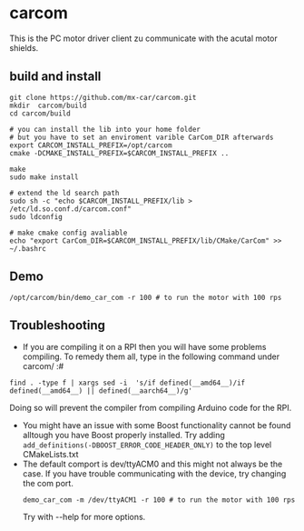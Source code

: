 # carcom
This is the PC motor driver client zu communicate with the acutal motor shields.

## build and install

```
git clone https://github.com/mx-car/carcom.git
mkdir  carcom/build
cd carcom/build

# you can install the lib into your home folder 
# but you have to set an enviroment varible CarCom_DIR afterwards
export CARCOM_INSTALL_PREFIX=/opt/carcom
cmake -DCMAKE_INSTALL_PREFIX=$CARCOM_INSTALL_PREFIX ..

make
sudo make install 

# extend the ld search path
sudo sh -c "echo $CARCOM_INSTALL_PREFIX/lib > /etc/ld.so.conf.d/carcom.conf"
sudo ldconfig

# make cmake config avaliable
echo "export CarCom_DIR=$CARCOM_INSTALL_PREFIX/lib/CMake/CarCom" >> ~/.bashrc
```

## Demo
```
/opt/carcom/bin/demo_car_com -r 100 # to run the motor with 100 rps
```
## Troubleshooting
* If you are compiling it on a RPI then you will have some problems compiling. To remedy them all, type in the following command under carcom/ :#

`find . -type f | xargs sed -i  's/if defined(__amd64__)/if defined(__amd64__) || defined(__aarch64__)/g'`

Doing so will prevent the compiler from compiling Arduino code for the RPI.
* You might have an issue with some Boost functionality cannot be found alltough you have Boost properly installed. Try adding
`add_definitions(-DBOOST_ERROR_CODE_HEADER_ONLY)`
to the top level CMakeLists.txt
* The default comport is dev/ttyACM0 and this might not always be the case. If you have trouble communicating with the device, try changing the com port.
  ```
  demo_car_com -m /dev/ttyACM1 -r 100 # to run the motor with 100 rps
  ```
  Try with --help for more options.

